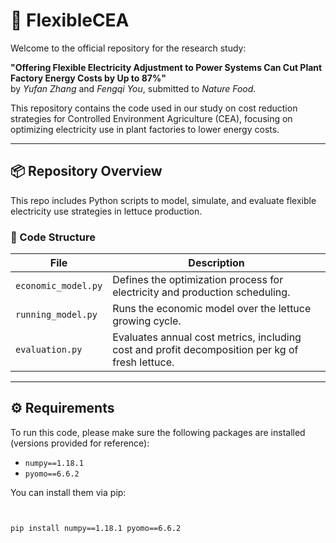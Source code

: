 

# 🌿 FlexibleCEA


Welcome to the official repository for the research study:

**"Offering Flexible Electricity Adjustment to Power Systems Can Cut Plant Factory Energy Costs by Up to 87%"**  
by *Yufan Zhang* and *Fengqi You*, submitted to *Nature Food*.

This repository contains the code used in our study on cost reduction strategies for Controlled Environment Agriculture (CEA), focusing on optimizing electricity use in plant factories to lower energy costs.

---

## 📦 Repository Overview

This repo includes Python scripts to model, simulate, and evaluate flexible electricity use strategies in lettuce production.

### 🧩 Code Structure

| File                | Description                                                                                  |
|---------------------|----------------------------------------------------------------------------------------------|
| `economic_model.py` | Defines the optimization process for electricity and production scheduling.                  |
| `running_model.py`  | Runs the economic model over the lettuce growing cycle.                                      |
| `evaluation.py`     | Evaluates annual cost metrics, including cost and profit decomposition per kg of fresh lettuce. |

---

## ⚙️ Requirements

To run this code, please make sure the following packages are installed (versions provided for reference):

- `numpy==1.18.1`  
- `pyomo==6.6.2`

You can install them via pip:

```bash


pip install numpy==1.18.1 pyomo==6.6.2



